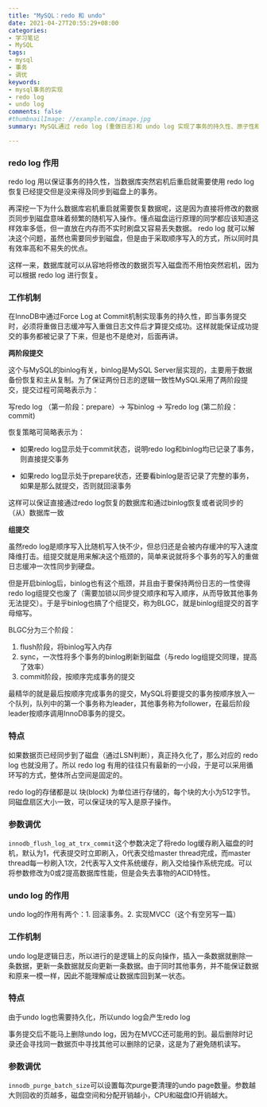 ```yaml
---
title: "MySQL：redo 和 undo"
date: 2021-04-27T20:55:29+08:00
categories:
- 学习笔记
- MySQL
tags:
- mysql
- 事务
- 调优
keywords:
- mysql事务的实现
- redo log
- undo log
comments: false
#thumbnailImage: //example.com/image.jpg
summary: MySQL通过 redo log (重做日志)和 undo log 实现了事务的持久性、原子性和一致性，本文对这两种日志进行了简单的阐述和总结。

---
```


<!--more-->

### redo log 作用

redo log 用以保证事务的持久性，当数据库突然宕机后重启就需要使用 redo log 恢复已经提交但是没来得及同步到磁盘上的事务。

再深挖一下为什么数据库宕机重启就需要恢复数据呢，这是因为直接将修改的数据页同步到磁盘意味着频繁的随机写入操作。懂点磁盘运行原理的同学都应该知道这样效率多低，但一直放在内存而不实时刷盘又容易丢失数据。 redo log 就可以解决这个问题，虽然也需要同步到磁盘，但是由于采取顺序写入的方式，所以同时具有效率高和不易失的优点。

这样一来，数据库就可以从容地将修改的数据页写入磁盘而不用怕突然宕机，因为可以根据 redo log 进行恢复。

### 工作机制

在InnoDB中通过Force Log at Commit机制实现事务的持久性，即当事务提交时，必须将重做日志缓冲写入重做日志文件后才算提交成功。这样就能保证成功提交的事务都被记录了下来，但是也不是绝对，后面再讲。

**两阶段提交**

这个与MySQL的binlog有关，binlog是MySQL Server层实现的，主要用于数据备份恢复和主从复制。为了保证两份日志的逻辑一致性MySQL采用了两阶段提交，提交过程可简略表示为：

写redo log （第一阶段：prepare）->  写binlog -> 写redo log (第二阶段：commit)

恢复策略可简略表示为：

- 如果redo log显示处于commit状态，说明redo log和binlog均已记录了事务，则直接提交事务

- 如果redo log显示处于prepare状态，还要看binlog是否记录了完整的事务，如果是那么就提交，否则就回滚事务

这样可以保证直接通过redo log恢复的数据库和通过binlog恢复或者说同步的（从）数据库一致

**组提交**

虽然redo log是顺序写入比随机写入快不少，但总归还是会被内存缓冲的写入速度降维打击。组提交就是用来解决这个瓶颈的，简单来说就将多个事务的写入的重做日志缓冲一次性同步到硬盘。

但是开启binlog后，binlog也有这个瓶颈，并且由于要保持两份日志的一性使得redo log组提交也废了（需要加锁以同步提交顺序和写入顺序，从而导致其他事务无法提交）。于是乎binlog也搞了个组提交，称为BLGC，就是binlog组提交的首字母缩写。

BLGC分为三个阶段：

1. flush阶段，将binlog写入内存
2. sync，一次性将多个事务的binlog刷新到磁盘（与redo log组提交同理，提高了效率）
3. commit阶段，按顺序完成事务的提交

最精华的就是最后按顺序完成事务的提交，MySQL将要提交的事务按顺序放入一个队列，队列中的第一个事务称为leader，其他事务称为follower，在最后阶段leader按顺序调用InnoDB事务的提交。

### 特点

如果数据页已经同步到了磁盘（通过LSN判断），真正持久化了，那么对应的 redo log 也就没用了。所以 redo log 有用的往往只有最新的一小段，于是可以采用循环写的方式，整体所占空间是固定的。

redo log的存储都是以 块(block) 为单位进行存储的，每个块的大小为512字节。同磁盘扇区大小一致，可以保证块的写入是原子操作。

### 参数调优

`innodb_flush_log_at_trx_commit`这个参数决定了将redo log缓存刷入磁盘的时机，默认为1，代表提交时立即刷入，0代表交给master thread完成，而master thread每一秒刷入1次，2代表写入文件系统缓存，刷入交给操作系统完成。可以将参数修改为0或2提高数据库性能，但是会失去事物的ACID特性。

### undo log 的作用

undo log的作用有两个：1. 回滚事务。2. 实现MVCC（这个有空另写一篇）

### 工作机制

undo log是逻辑日志，所以进行的是逻辑上的反向操作，插入一条数据就删除一条数据，更新一条数据就反向更新一条数据。由于同时其他事务，并不能保证数据和原来一模一样，因此不能理解成让数据库回到某一状态。

### 特点

由于undo log也需要持久化，所以undo log会产生redo log

事务提交后不能马上删除undo log，因为在MVCC还可能用的到。最后删除时记录还会寻找同一数据页中寻找其他可以删除的记录，这是为了避免随机读写。

### 参数调优

`innodb_purge_batch_size`可以设置每次purge要清理的undo page数量。参数越大则回收的页越多，磁盘空间和分配开销越小，CPU和磁盘IO开销越大。



